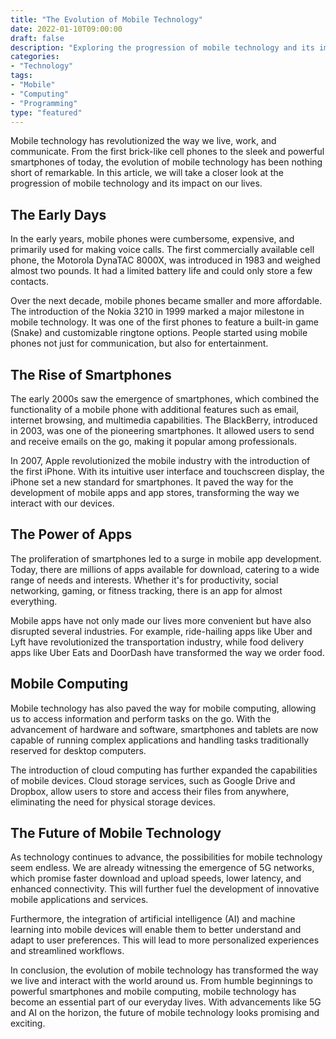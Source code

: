 ```yaml
--- 
title: "The Evolution of Mobile Technology" 
date: 2022-01-10T09:00:00 
draft: false 
description: "Exploring the progression of mobile technology and its impact on our lives." 
categories: 
- "Technology" 
tags: 
- "Mobile" 
- "Computing" 
- "Programming" 
type: "featured" 
---
```


Mobile technology has revolutionized the way we live, work, and communicate. From the first brick-like cell phones to the sleek and powerful smartphones of today, the evolution of mobile technology has been nothing short of remarkable. In this article, we will take a closer look at the progression of mobile technology and its impact on our lives.

## The Early Days

In the early years, mobile phones were cumbersome, expensive, and primarily used for making voice calls. The first commercially available cell phone, the Motorola DynaTAC 8000X, was introduced in 1983 and weighed almost two pounds. It had a limited battery life and could only store a few contacts.

Over the next decade, mobile phones became smaller and more affordable. The introduction of the Nokia 3210 in 1999 marked a major milestone in mobile technology. It was one of the first phones to feature a built-in game (Snake) and customizable ringtone options. People started using mobile phones not just for communication, but also for entertainment.

## The Rise of Smartphones

The early 2000s saw the emergence of smartphones, which combined the functionality of a mobile phone with additional features such as email, internet browsing, and multimedia capabilities. The BlackBerry, introduced in 2003, was one of the pioneering smartphones. It allowed users to send and receive emails on the go, making it popular among professionals.

In 2007, Apple revolutionized the mobile industry with the introduction of the first iPhone. With its intuitive user interface and touchscreen display, the iPhone set a new standard for smartphones. It paved the way for the development of mobile apps and app stores, transforming the way we interact with our devices.

## The Power of Apps

The proliferation of smartphones led to a surge in mobile app development. Today, there are millions of apps available for download, catering to a wide range of needs and interests. Whether it's for productivity, social networking, gaming, or fitness tracking, there is an app for almost everything.

Mobile apps have not only made our lives more convenient but have also disrupted several industries. For example, ride-hailing apps like Uber and Lyft have revolutionized the transportation industry, while food delivery apps like Uber Eats and DoorDash have transformed the way we order food.

## Mobile Computing

Mobile technology has also paved the way for mobile computing, allowing us to access information and perform tasks on the go. With the advancement of hardware and software, smartphones and tablets are now capable of running complex applications and handling tasks traditionally reserved for desktop computers.

The introduction of cloud computing has further expanded the capabilities of mobile devices. Cloud storage services, such as Google Drive and Dropbox, allow users to store and access their files from anywhere, eliminating the need for physical storage devices.

## The Future of Mobile Technology

As technology continues to advance, the possibilities for mobile technology seem endless. We are already witnessing the emergence of 5G networks, which promise faster download and upload speeds, lower latency, and enhanced connectivity. This will further fuel the development of innovative mobile applications and services.

Furthermore, the integration of artificial intelligence (AI) and machine learning into mobile devices will enable them to better understand and adapt to user preferences. This will lead to more personalized experiences and streamlined workflows.

In conclusion, the evolution of mobile technology has transformed the way we live and interact with the world around us. From humble beginnings to powerful smartphones and mobile computing, mobile technology has become an essential part of our everyday lives. With advancements like 5G and AI on the horizon, the future of mobile technology looks promising and exciting.
